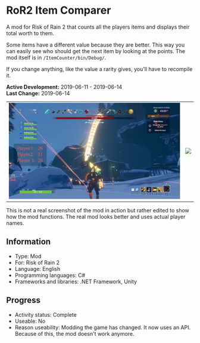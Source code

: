 # RoR2 Item Comparer
A mod for Risk of Rain 2 that counts all the players items and displays their total worth to them.

Some items have a different value because they are better. This way you can easily see who should get the next item by looking at the points. The mod itself is in `/ItemCounter/bin/Debug/`.

If you change anything, like the value a rarity gives, you'll have to recompile it.

**Active Development:** 2019-06-11 - 2019-06-14<br>
**Last Change:** 2019-06-14<br>

| | |
| :---: | :---: |
| ![](/Screenshots/1-Game.png) | ![](/Screenshots/.png) |

This is not a real screenshot of the mod in action but rather edited to show how the mod functions. The real mod looks better and uses actual player names.

## Information
- Type: Mod
- For: Risk of Rain 2
- Language: English
- Programming languages: C#
- Frameworks and libraries: .NET Framework, Unity

## Progress
- Activity status: Complete
- Useable: No
- Reason useability: Modding the game has changed. It now uses an API. Because of this, the mod doesn't work anymore.
